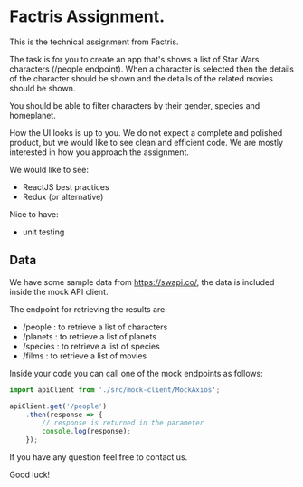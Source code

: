 # Factris Assignment.

This is the technical assignment from Factris.

The task is for you to create an app that's shows a list of Star Wars characters (/people endpoint). When a character is selected then the details of the character should be shown and the details of the related movies should be shown.

You should be able to filter characters by their gender, species and homeplanet. 

How the UI looks is up to you. We do not expect a complete and polished product, but we would like to see clean and efficient code. We are mostly interested in how you approach the assignment.

We would like to see:
- ReactJS best practices
- Redux (or alternative)

Nice to have:
- unit testing

## Data

We have some sample data from https://swapi.co/, the data is included inside the mock API client.

The endpoint for retrieving the results are:

- /people : to retrieve a list of characters
- /planets : to retrieve a list of planets
- /species : to retrieve a list of species
- /films : to retrieve a list of movies

Inside your code you can call one of the mock endpoints as follows:

```javascript
import apiClient from './src/mock-client/MockAxios';

apiClient.get('/people')
    .then(response => {
        // response is returned in the parameter
        console.log(response);
    });
```

If you have any question feel free to contact us.

Good luck!
